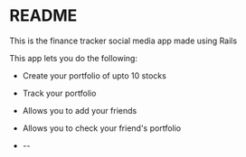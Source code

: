 # README

This is the finance tracker social media app made using Rails

This app lets you do the following:

* Create your portfolio of upto 10 stocks

* Track your portfolio

* Allows you to add your friends

* Allows you to check your friend's portfolio

* --